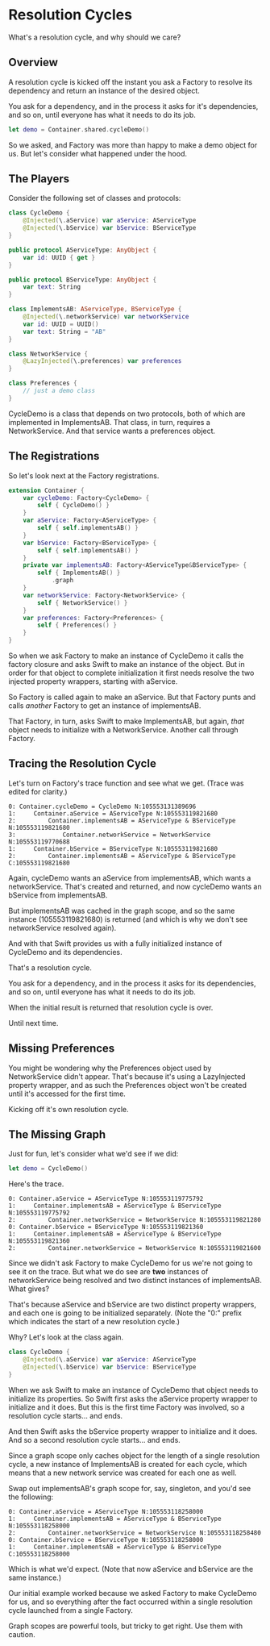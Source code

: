 # Resolution Cycles

What's a resolution cycle, and why should we care?

## Overview

A resolution cycle is kicked off the instant you ask a Factory to resolve its dependency and return an instance of the desired object. 

You ask for a dependency, and in the process it asks for it's dependencies, and so on, until everyone has what it needs to do its job.

```swift
let demo = Container.shared.cycleDemo()
```
So we asked, and Factory was more than happy to make a demo object for us. But let's consider what happened under the hood.

## The Players

Consider the following set of classes and protocols:
```swift
class CycleDemo {
    @Injected(\.aService) var aService: AServiceType
    @Injected(\.bService) var bService: BServiceType
}

public protocol AServiceType: AnyObject {
    var id: UUID { get }
}

public protocol BServiceType: AnyObject {
    var text: String
}

class ImplementsAB: AServiceType, BServiceType {
    @Injected(\.networkService) var networkService
    var id: UUID = UUID()
    var text: String = "AB"
}

class NetworkService {
    @LazyInjected(\.preferences) var preferences
}

class Preferences {
    // just a demo class
}
```
CycleDemo is a class that depends on two protocols, both of which are implemented in ImplementsAB. That class, in turn, requires a NetworkService. And that service wants a preferences object.

## The Registrations

So let's look next at the Factory registrations.
```swift
extension Container {
    var cycleDemo: Factory<CycleDemo> {
        self { CycleDemo() }
    }
    var aService: Factory<AServiceType> {
        self { self.implementsAB() }
    }
    var bService: Factory<BServiceType> {
        self { self.implementsAB() }
    }
    private var implementsAB: Factory<AServiceType&BServiceType> {
        self { ImplementsAB() }
            .graph
    }
    var networkService: Factory<NetworkService> {
        self { NetworkService() }
    }
    var preferences: Factory<Preferences> {
        self { Preferences() }
    }
}
```

So when we ask Factory to make an instance of CycleDemo it calls the factory closure and asks Swift to make an instance of the object. But in order for that object to complete initialization it first needs resolve the two injected property wrappers, starting with aService.

So Factory is called again to make an aService. But that Factory punts and calls *another* Factory to get an instance of implementsAB.

That Factory, in turn, asks Swift to make ImplementsAB, but again, *that* object needs to initialize with a NetworkService. Another call through Factory.

## Tracing the Resolution Cycle

Let's turn on Factory's trace function and see what we get. (Trace was edited for clarity.)
```
0: Container.cycleDemo = CycleDemo N:105553131389696
1:     Container.aService = AServiceType N:105553119821680
2:         Container.implementsAB = AServiceType & BServiceType N:105553119821680
3:             Container.networkService = NetworkService N:105553119770688
1:     Container.bService = BServiceType N:105553119821680
2:         Container.implementsAB = AServiceType & BServiceType C:105553119821680
```
Again, cycleDemo wants an aService from implementsAB, which wants a networkService. That's created and returned, and now cycleDemo wants an bService from implementsAB. 

But implementsAB was cached in the graph scope, and so the same instance (105553119821680) is returned (and which is why we don't see networkService resolved again).

And with that Swift provides us with a fully initialized instance of CycleDemo and its dependencies.

That's a resolution cycle.

You ask for a dependency, and in the process it asks for its dependencies, and so on, until everyone has what it needs to do its job.

When the initial result is returned that resolution cycle is over.

Until next time.

## Missing Preferences

You might be wondering why the Preferences object used by NetworkService didn't appear. That's because it's using a LazyInjected property wrapper, and as such the Preferences object won't be created until it's accessed for the first time.

Kicking off it's own resolution cycle.

## The Missing Graph

Just for fun, let's consider what we'd see if we did:
```swift
let demo = CycleDemo()
```
Here's the trace.
```
0: Container.aService = AServiceType N:105553119775792
1:     Container.implementsAB = AServiceType & BServiceType N:105553119775792
2:         Container.networkService = NetworkService N:105553119821280
0: Container.bService = BServiceType N:105553119821360
1:     Container.implementsAB = AServiceType & BServiceType N:105553119821360
2:         Container.networkService = NetworkService N:105553119821600
```
Since we didn't ask Factory to make CycleDemo for us we're not going to see it on the trace. But what we do see are **two** instances of networkService being resolved and two distinct instances of implementsAB. What gives?

That's because aService and bService are two distinct property wrappers, and each one is going to be initialized separately. (Note the "0:" prefix which indicates the start of a new resolution cycle.)

Why? Let's look at the class again.
```swift
class CycleDemo {
    @Injected(\.aService) var aService: AServiceType
    @Injected(\.bService) var bService: BServiceType
}
```
When we ask Swift to make an instance of CycleDemo that object needs to initialize its properties. So Swift first asks the aService property wrapper to initialize and it does. But this is the first time Factory was involved, so a resolution cycle starts... and ends.

And then Swift asks the bService property wrapper to initialize and it does. And so a second resolution cycle starts... and ends.

Since a graph scope only caches object for the length of a single resolution cycle, a new instance of ImplementsAB is created for each cycle, which means that a new network service was created for each one as well.

Swap out implementsAB's graph scope for, say, singleton, and you'd see the following:
```
0: Container.aService = AServiceType N:105553118258000
1:     Container.implementsAB = AServiceType & BServiceType N:105553118258000
2:         Container.networkService = NetworkService N:105553118258480
0: Container.bService = BServiceType N:105553118258000
1:     Container.implementsAB = AServiceType & BServiceType C:105553118258000
```
Which is what we'd expect.  (Note that now aService and bService are the same instance.)

Our initial example worked because we asked Factory to make CycleDemo for us, and so everything after the fact occurred within a single resolution cycle launched from a single Factory.

Graph scopes are powerful tools, but tricky to get right. Use them with caution.
